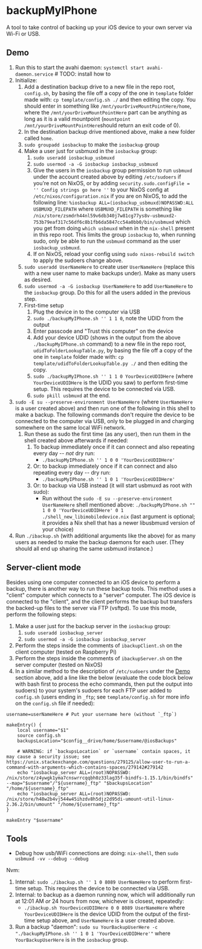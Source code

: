 # backupMyIPhone

A tool to take control of backing up your iOS device to your own server via Wi-Fi or USB.

## Demo

1. Run this to start the avahi daemon: `systemctl start avahi-daemon.service` # TODO: install how to
1. Initialize:
   1. Add a destination backup drive to a new file in the repo root, `config.sh`, by basing the file off a copy of the one in `template` folder made with: `cp template/config.sh ./` and then editing the copy. You should enter in something like `/mnt/yourDriveMountPointHere/home`, where the `/mnt/yourDriveMountPointHere` part can be anything as long as it is a valid mountpoint (`mountpoint /mnt/yourDriveMountPointHere`should return an exit code of 0).
   2. In the destination backup drive mentioned above, make a new folder called `home`.
   1. `sudo groupadd iosbackup` to make the `iosbackup` group
   2. Make a user just for usbmuxd in the `iosbackup` group:
	  1. `sudo useradd iosbackup_usbmuxd`
	  2. `sudo usermod -a -G iosbackup iosbackup_usbmuxd`
	  3. Give the users in the `iosbackup` group permission to run `usbmuxd` under the account created above by editing `/etc/sudoers` if you're not on NixOS, or by adding `security.sudo.configFile = '' Config strings go here ''` to your NixOS config at `/etc/nixos/configuration.nix` if you are on NixOS, to add the following line: `%iosbackup ALL=(iosbackup_usbmuxd)NOPASSWD:ALL USBMUXD_FILEPATH` where `USBMUXD_FILEPATH` is something like `/nix/store/zsmdrh44nl59v6db340j7w81cg77ys8v-usbmuxd2-753b79eaf317c56df6c8b1fb6da5847cc54a0bb0/bin/usbmuxd` which you get from doing `which usbmuxd` when in the `nix-shell` present in this repo root. This limits the group `iosbackup` to, when running sudo, only be able to run the `usbmuxd` command as the user `iosbackup_usbmuxd`.
	  4. If on NixOS, reload your config using `sudo nixos-rebuild switch` to apply the sudoers change above.
   3. `sudo useradd UserNameHere` to create user `UserNameHere` (replace this with a new user name to make backups under). Make as many users as desired.
   4. `sudo usermod -a -G iosbackup UserNameHere` to add `UserNameHere` to the `iosbackup` group. Do this for all the users added in the previous step.
   5. First-time setup
	  1. Plug the device in to the computer via USB
	  1. `sudo ./backupMyIPhone.sh '' 1 1 0`, note the UDID from the output
	  2. Enter passcode and "Trust this computer" on the device
	  2. Add your device UDID (shows in the output from the above `./backupMyIPhone.sh` command) to a new file in the repo root, `udidToFolderLookupTable.py`, by basing the file off a copy of the one in `template` folder made with: `cp template/udidToFolderLookupTable.py ./` and then editing the copy.
	  3. `sudo ./backupMyIPhone.sh '' 1 1 0 YourDeviceUDIDHere` (where `YourDeviceUDIDHere` is the UDID you saw) to perform first-time setup. This requires the device to be connected via USB.
	  4. `sudo pkill usbmuxd` at the end.
2. `sudo -E su --preserve-environment UserNameHere` (where `UserNameHere` is a user created above) and then run one of the following in this shell to make a backup. The following commands don't require the device to be connected to the computer via USB, only to be plugged in and charging somewhere on the same local WiFi network.
   1. Run these as sudo the first time (as any user), then run them in the shell created above afterwards if needed:
	  1. To backup immediately once if it can connect and also repeating every day -- *not* dry run:
		  - `./backupMyIPhone.sh '' 1 0 0 'YourDeviceUDIDHere'`
	  2. Or: to backup immediately once if it can connect and also repeating every day -- dry run:
		  - `./backupMyIPhone.sh '' 1 0 1 'YourDeviceUDIDHere'`
	  3. Or: to backup via USB instead (it will start usbmuxd as root with sudo):
		  - Run without the `sudo -E su --preserve-environment UserNameHere` shell mentioned above: `./backupMyIPhone.sh "" 1 0 0 'YourDeviceUDIDHere' 0 1 ./shell_new_libimobiledevice.nix` (last argument is optional; it provides a Nix shell that has a newer libusbmuxd version of your choice)
3. Run `./ibackup.sh` (with additional arguments like the above) for as many users as needed to make the backup daemons for each user. (They should all end up sharing the same usbmuxd instance.)

## Server-client mode

Besides using one computer connected to an iOS device to perform a backup, there is another way to run these backup tools. This method uses a "client" computer which connects to a "server" computer. The iOS device is connected to the "client", and the client performs the backup but transfers the backed-up files to the server via FTP (vsftpd). To use this mode, perform the following steps:

1. Make a user just for the backup server in the `iosbackup` group:
   1. `sudo useradd iosbackup_server`
   2. `sudo usermod -a -G iosbackup iosbackup_server`
2. Perform the steps inside the comments of `ibackupClient.sh` on the client computer (tested on Raspberry Pi)
3. Perform the steps inside the comments of `ibackupServer.sh` on the server computer (tested on NixOS)
4. In a similar method to the description of `/etc/sudoers` under the [Demo](##Demo) section above, add a line like the below (evaluate the code block below with bash first to process the echo commands, then put the output into sudoers) to your system's sudoers for each FTP user added to `config.sh` (users ending in `_ftp`; see `template/config.sh` for more info on the `config.sh` file if needed):
```
username=userNameHere # Put your username here (without `_ftp`)

makeEntry() {
    local username="$1"
    source config.sh
    backupsLocation="$config__drive/home/$username/@iosBackups"

    # WARNING: if `backupsLocation` or `username` contain spaces, it may cause a security issue; see https://unix.stackexchange.com/questions/279125/allow-user-to-run-a-command-with-arguments-which-contains-spaces/279142#279142
    echo "iosbackup_server ALL=(root)NOPASSWD: /nix/store/z4ywgk1yma7cnswrrcqqbh0z33lag35f-bindfs-1.15.1/bin/bindfs" --map="$username"/"${username}_ftp" "$backupsLocation" "/home/${username}_ftp"
	echo "iosbackup_server ALL=(root)NOPASSWD: /nix/store/h48w2b4vj544w45ihzdv8h5djz2d95di-umount-util-linux-2.36.2/bin/umount" "/home/${username}_ftp"
}

makeEntry "$username"
```

## Tools

- Debug how usb/WiFi connections are doing: `nix-shell`, then `sudo usbmuxd -vv --debug --debug`



Nvm:
1. Internal: `sudo ./ibackup.sh '' 1 0 8089 UserNameHere` to perform first-time setup. This requires the device to be connected via USB.
2. Internal: to backup as a daemon running now, which will additionally run at 12:01 AM *or* 24 hours from now, whichever is closest, repeatedly:
   - `./ibackup.sh YourDeviceUDIDHere 0 0 8089 UserNameHere` where `YourDeviceUDIDHere` is the device UDID from the output of the first-time setup above, and `UserNameHere` is a user created above.
2. Run a backup "daemon": `sudo su YourBackupUserHere -c "./backupMyIPhone.sh '' 1 0 1 'YourDeviceUDIDHere'"` where `YourBackupUserHere` is in the `iosbackup` group.
